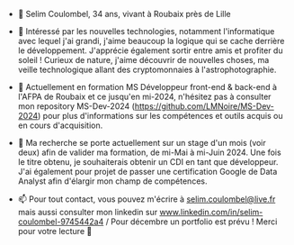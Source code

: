 - 👋 Selim Coulombel, 34 ans, vivant à Roubaix près de Lille
  
- 👀 Intéressé par les nouvelles technologies, notamment l'informatique avec lequel j'ai grandi, j'aime beaucoup la logique qui se cache derrière le développement. J'apprécie également sortir entre amis et profiter du soleil ! Curieux de nature, j'aime découvrir de nouvelles choses, ma veille technologique allant des cryptomonnaies à l'astrophotographie.

- 🌱 Actuellement en formation MS Développeur front-end & back-end à l'AFPA de Roubaix et ce jusqu'en mi-2024, n'hésitez pas à consulter mon repository MS-Dev-2024 (https://github.com/LMNoire/MS-Dev-2024) pour plus d'informations sur les compétences et outils acquis ou en cours d'acquisition.
  
- 💞️ Ma recherche se porte actuellement sur un stage d'un mois (voir deux) afin de valider ma formation, de mi-Mai à mi-Juin 2024. Une fois le titre obtenu, je souhaiterais obtenir un CDI en tant que développeur. J'ai également pour projet de passer une certification Google de Data Analyst afin d'élargir mon champ de compétences.

- 📫 Pour tout contact, vous pouvez m'écrire à selim.coulombel@live.fr mais aussi consulter mon linkedin sur www.linkedin.com/in/selim-coulombel-9745442a4 / Pour décembre un portfolio est prévu ! Merci pour votre lecture 👋
  
<!---
LMNoire/LMNoire is a ✨ special ✨ repository because its `README.md` (this file) appears on your GitHub profile.
You can click the Preview link to take a look at your changes.
--->
